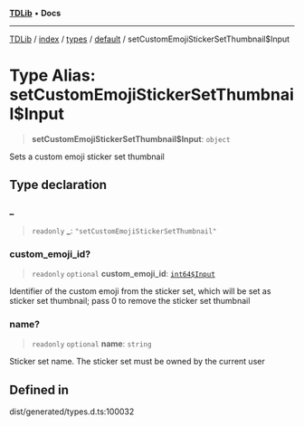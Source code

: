 [**TDLib**](../../../../../../README.md) • **Docs**

***

[TDLib](../../../../../../modules.md) / [index](../../../../../README.md) / [types](../../../README.md) / [default](../README.md) / setCustomEmojiStickerSetThumbnail$Input

# Type Alias: setCustomEmojiStickerSetThumbnail$Input

> **setCustomEmojiStickerSetThumbnail$Input**: `object`

Sets a custom emoji sticker set thumbnail

## Type declaration

### \_

> `readonly` **\_**: `"setCustomEmojiStickerSetThumbnail"`

### custom\_emoji\_id?

> `readonly` `optional` **custom\_emoji\_id**: [`int64$Input`](int64$Input-1.md)

Identifier of the custom emoji from the sticker set, which will be set as sticker set thumbnail; pass 0 to remove the sticker set thumbnail

### name?

> `readonly` `optional` **name**: `string`

Sticker set name. The sticker set must be owned by the current user

## Defined in

dist/generated/types.d.ts:100032
